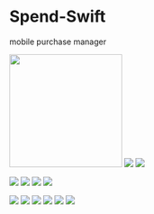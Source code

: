# Spend-Swift
mobile purchase manager


<img src="images/1.png" width="200"/> ![](images/Picture.png) ![](images/2.png) 

![](images/3.png) ![](images/4.png) ![](images/5.png) ![](images/6.png) 

![](images/7.png) ![](images/8.png) ![](images/9.png) ![](images/10.png) ![](images/11.png) ![](images/12.png)
